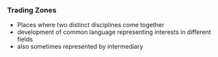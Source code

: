 ### Trading Zones


- Places where two distinct disciplines come together 
- development of common language representing interests in different fields
- also sometimes represented by intermediary
